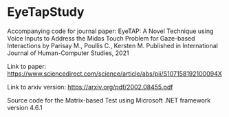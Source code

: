 # EyeTapStudy
Accompanying code for journal paper: EyeTAP: A Novel Technique using Voice Inputs to Address the Midas Touch Problem for Gaze-based Interactions by Parisay M., Poullis C., Kersten M. Published in International Journal of Human-Computer Studies, 2021

Link to paper: https://www.sciencedirect.com/science/article/abs/pii/S107158192100094X

Link to arxiv version: https://arxiv.org/pdf/2002.08455.pdf

Source code for the Matrix-based Test using Microsoft .NET framework version 4.6.1
